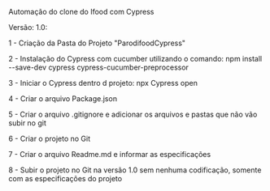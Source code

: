 Automação do clone do Ifood com Cypress

Versão: 1.0:

1 - Criação da Pasta do Projeto "ParodifoodCypress"

2 - Instalação do Cypress com cucumber utilizando o comando: npm install --save-dev cypress cypress-cucumber-preprocessor

3 - Iniciar o Cypress dentro d projeto: npx Cypress open

4 - Criar o arquivo Package.json

5 - Criar o arquivo .gitignore e adicionar os arquivos e pastas que não vão subir no git

6 - Criar o projeto no Git

7 - Criar o arquivo Readme.md e informar as especificações 

8 - Subir o projeto no Git na versão 1.0 sem nenhuma codificação, somente com as especificações do projeto